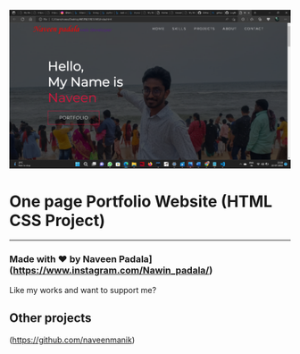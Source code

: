 ![Watch Now](frontpage.png)
# One page Portfolio Website (HTML CSS Project)

---

### Made with ❤️ by Naveen Padala](https://www.instagram.com/Nawin_padala/)

Like my works and want to support me?



## Other projects

(https://github.com/naveenmanik)


